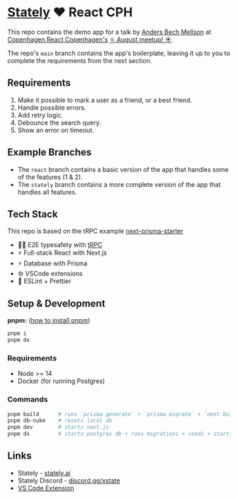 # [Stately](https://stately.ai/) ❤️ React CPH

This repo contains the demo app for a talk by [Anders Bech Mellson](https://twitter.com/andersmellson) at [Copenhagen React Copenhagen's](https://twitter.com/reactcph) [⚛️ August meetup! ☀️](https://www.meetup.com/copenhagen-react-meetup/events/287545945/).

The repo's `main` branch contains the app's boilerplate, leaving it up to you to complete the requirements from the next section.

## Requirements

1. Make it possible to mark a user as a friend, or a best friend.
2. Handle possible errors.
3. Add retry logic.
4. Debounce the search query.
5. Show an error on timeout.

## Example Branches

- The `react` branch contains a basic version of the app that handles some of the features (1 & 2).
- The `stately` branch contains a more complete version of the app that handles all features.

## Tech Stack

This repo is based on the tRPC example [next-prisma-starter](https://github.com/trpc/trpc/tree/main/examples/next-prisma-starter)

- 🧙‍♂️ E2E typesafety with [tRPC](https://trpc.io)
- ⚡ Full-stack React with Next.js
- ⚡ Database with Prisma
- ⚙️ VSCode extensions
- 🎨 ESLint + Prettier

## Setup & Development

**pnpm:** ([how to install pnpm](https://pnpm.io/installation))

```bash
pnpm i
pnpm dx
```

### Requirements

- Node >= 14
- Docker (for running Postgres)

### Commands

```bash
pnpm build      # runs `prisma generate` + `prisma migrate` + `next build`
pnpm db-nuke    # resets local db
pnpm dev        # starts next.js
pnpm dx         # starts postgres db + runs migrations + seeds + starts next.js
```

## Links

- Stately - [stately.ai](https://stately.ai/)
- Stately Discord - [discord.gg/xstate](https://discord.gg/xstate)
- [VS Code Extension](https://marketplace.visualstudio.com/items?itemName=statelyai.stately-vscode)
